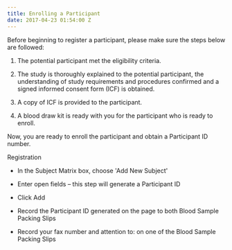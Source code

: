 ```yaml
---
title: Enrolling a Participant
date: 2017-04-23 01:54:00 Z
---
```


Before beginning to register a participant, please make sure the steps below are followed:

1. The potential participant met the eligibility criteria.

2. The study is thoroughly explained to the potential participant, the understanding of study requirements and procedures confirmed and a signed informed consent form (ICF) is obtained.

3. A copy of ICF is provided to the participant.

4. A blood draw kit is ready with you for the participant who is ready to enroll.

Now, you are ready to enroll the participant and obtain a Participant ID number.

Registration

* In the Subject Matrix box, choose 'Add New Subject' 

* Enter open fields – this step will generate a Participant ID

* Click Add

* Record the Participant ID generated on the page to both Blood Sample Packing Slips

* Record your fax number and attention to: on one of the Blood Sample Packing Slips